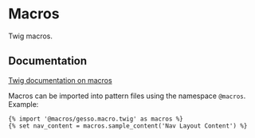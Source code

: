# Macros

Twig macros.

## Documentation
[Twig documentation on macros](https://twig.symfony.com/doc/2.x/tags/macro.html)

Macros can be imported into pattern files using the namespace `@macros`.
Example:
```
{% import '@macros/gesso.macro.twig' as macros %}
{% set nav_content = macros.sample_content('Nav Layout Content') %}
```
